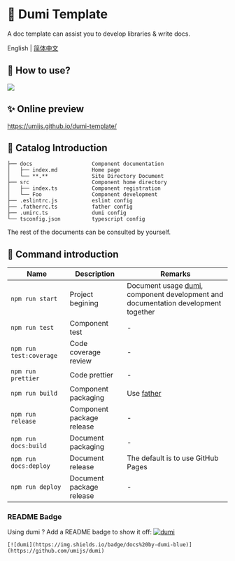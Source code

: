 # 🌟 Dumi Template

A doc template can assist you to develop libraries & write docs.

English | [简体中文](./README.zh-CN.md)

## 🚀 How to use?

![](https://gw.alipayobjects.com/zos/bmw-prod/91791904-cdde-4408-959d-72fd0c9049b1/kj80x6lv_w1918_h352.png)

## ✨ Online preview

https://umijs.github.io/dumi-template/

## 📒 Catalog Introduction

```
├── docs                   Component documentation
│   ├── index.md           Home page
│   └── **.**              Site Directory Document
├── src                    Component home directory
│   ├── index.ts           Component registration
│   └── Foo                Component development
├── .eslintrc.js           eslint config
├── .fatherrc.ts           father config
├── .umirc.ts              dumi config
└── tsconfig.json          typescript config
```

The rest of the documents can be consulted by yourself.

## 🤖 Command introduction

| Name                    | Description               | Remarks                                                                                                            |
| ----------------------- | ------------------------- | ------------------------------------------------------------------------------------------------------------------ |
| `npm run start`         | Project begining          | Document usage [dumi](https://github.com/umijs/dumi), component development and documentation development together |
| `npm run test`          | Component test            | -                                                                                                                  |
| `npm run test:coverage` | Code coverage review      | -                                                                                                                  |
| `npm run prettier`      | Code prettier             | -                                                                                                                  |
| `npm run build`         | Component packaging       | Use [father](https://github.com/umijs/father)                                                                      |
| `npm run release`       | Component package release | -                                                                                                                  |
| `npm run docs:build`    | Document packaging        | -                                                                                                                  |
| `npm run docs:deploy`   | Document release          | The default is to use GitHub Pages                                                                                 |
| `npm run deploy`        | Document package release  | -                                                                                                                  |

### README Badge

Using dumi ? Add a README badge to show it off: [![dumi](https://img.shields.io/badge/docs%20by-dumi-blue)](https://github.com/umijs/dumi)

```
[![dumi](https://img.shields.io/badge/docs%20by-dumi-blue)](https://github.com/umijs/dumi)
```
